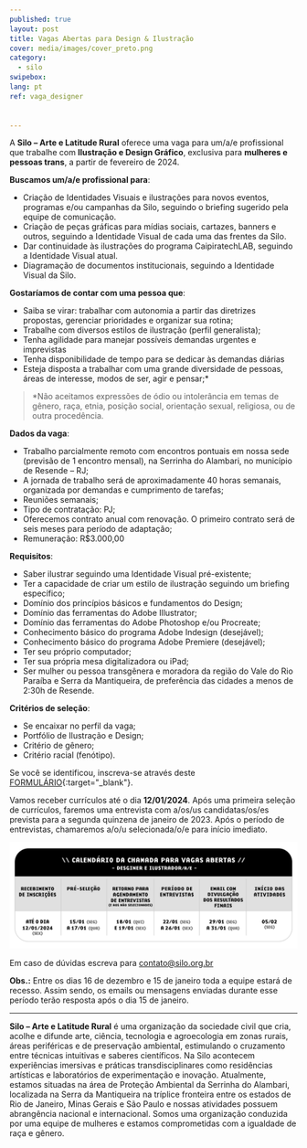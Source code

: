 ```yaml
---
published: true
layout: post
title: Vagas Abertas para Design & Ilustração
cover: media/images/cover_preto.png
category:
  - silo
swipebox:
lang: pt
ref: vaga_designer


---
```



A **Silo – Arte e Latitude Rural** oferece uma vaga para um/a/e profissional que trabalhe com **Ilustração e Design Gráfico**, exclusiva para **mulheres e pessoas trans**, a partir de fevereiro de 2024.

**Buscamos um/a/e profissional para**:

- Criação de Identidades Visuais e ilustrações para novos eventos, programas e/ou campanhas da Silo, seguindo o briefing sugerido pela equipe de comunicação.
- Criação de peças gráficas para mídias sociais, cartazes, banners e outros, seguindo a Identidade Visual de cada uma das frentes da Silo.
- Dar continuidade às ilustrações do programa CaipiratechLAB, seguindo a Identidade Visual atual.
- Diagramação de documentos institucionais, seguindo a Identidade Visual da Silo.

**Gostaríamos de contar com uma pessoa que**:

- Saiba se virar: trabalhar com autonomia a partir das diretrizes propostas, gerenciar prioridades e organizar sua rotina;
- Trabalhe com diversos estilos de ilustração (perfil generalista);
- Tenha agilidade para manejar possíveis demandas urgentes e imprevistas
- Tenha disponibilidade de tempo para se dedicar às demandas diárias
- Esteja disposta a trabalhar com uma grande diversidade de pessoas, áreas de interesse, modos de ser, agir e pensar;*

> *Não aceitamos expressões de ódio ou intolerância em temas de gênero, raça, etnia, posição social, orientação sexual, religiosa, ou de outra procedência.

**Dados da vaga**:

- Trabalho parcialmente remoto com encontros pontuais em nossa sede (previsão de  1 encontro mensal), na Serrinha do Alambari, no município de Resende – RJ;
- A jornada de trabalho será de aproximadamente 40 horas semanais, organizada por demandas e cumprimento de tarefas;
- Reuniões semanais;
- Tipo de contratação: PJ;
- Oferecemos contrato anual com renovação. O primeiro contrato será de seis meses para período de adaptação;
- Remuneração: R$3.000,00


**Requisitos**:
- Saber ilustrar seguindo uma Identidade Visual pré-existente;
- Ter a capacidade de criar um estilo de ilustração seguindo um briefing específico;
- Domínio dos princípios básicos e fundamentos do Design;
- Domínio das ferramentas do Adobe Illustrator;
- Domínio das ferramentas do Adobe Photoshop e/ou Procreate;
- Conhecimento básico do programa Adobe Indesign (desejável);
- Conhecimento básico do programa Adobe Premiere (desejável);
- Ter seu próprio computador;
- Ter sua própria mesa digitalizadora ou iPad;
- Ser mulher ou pessoa transgênera e moradora da região do Vale do Rio Paraíba e Serra da Mantiqueira, de preferência das cidades a menos de 2:30h de Resende.

**Critérios de seleção**:
- Se encaixar no perfil da vaga;
- Portfólio de Ilustração e Design;
- Critério de gênero;
- Critério racial (fenótipo).

Se você se identificou, inscreva-se através deste [FORMULÁRIO](https://forms.gle/uZLuyxwgJUTrWj5P9){:target="_blank"}.

Vamos receber currículos até o dia **12/01/2024**. Após uma primeira seleção de currículos, faremos uma entrevista com a/os/us candidatas/os/es prevista para a segunda quinzena de janeiro de 2023. Após o período de entrevistas, chamaremos a/o/u selecionada/o/e para início imediato.

![](/media/images/calendario_chamada_designer.jpg)

Em caso de dúvidas escreva para contato@silo.org.br

**Obs.:** Entre os dias 16 de dezembro e 15 de janeiro toda a equipe estará de recesso. Assim sendo, os emails ou mensagens enviadas durante esse período terão resposta após o dia 15 de janeiro. 

---

**Silo – Arte e Latitude Rural** é uma organização da sociedade civil que cria, acolhe e difunde arte, ciência, tecnologia e agroecologia em zonas rurais, áreas periféricas e de preservação ambiental, estimulando o cruzamento entre técnicas intuitivas e saberes científicos. Na Silo acontecem experiências imersivas e práticas transdisciplinares como residências artísticas e laboratórios de experimentação e inovação. Atualmente, estamos situadas na área de Proteção Ambiental da Serrinha do Alambari, localizada na Serra da Mantiqueira na tríplice fronteira entre os estados de Rio de Janeiro, Minas Gerais e São Paulo e nossas atividades possuem abrangência nacional e internacional. Somos uma organização conduzida por uma equipe de mulheres e estamos comprometidas com a igualdade de raça e gênero.
